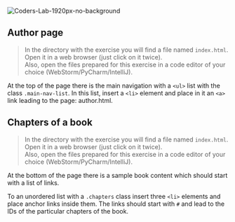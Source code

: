 ![Coders-Lab-1920px-no-background](https://user-images.githubusercontent.com/30623667/104709394-2cabee80-571f-11eb-9518-ea6a794e558e.png)


## Author page

> In the directory with the exercise you will find a file named `index.html`. Open it in a web browser (just click on it twice).  
> Also, open the files prepared for this exercise in a code editor of your choice (WebStorm/PyCharm/IntelliJ).

At the top of the page there is the main navigation with a `<ul>` list with the class `.main-nav-list`.
In this list, insert a `<li>` element and place in it an `<a>` link leading to the page: author.html.


## Chapters of a book

> In the directory with the exercise you will find a file named `index.html`. Open it in a web browser (just click on it twice).  
> Also, open the files prepared for this exercise in a code editor of your choice (WebStorm/PyCharm/IntelliJ).

At the bottom of the page there is a sample book content which should start with a list of links.

To an unordered list with a `.chapters` class insert three `<li>` elements and place anchor links inside them. The links should start with `#` and lead to the IDs of the particular chapters of the book.
